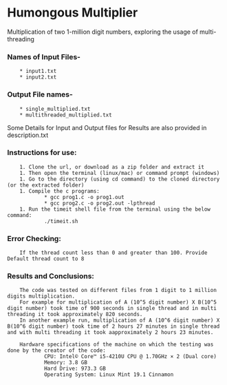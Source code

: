 # Humongous Multiplier
Multiplication of two 1-million digit numbers, exploring the usage of multi-threading

### Names of Input Files-
        * input1.txt
        * input2.txt 

### Output File names-
        * single_multiplied.txt
        * multithreaded_multiplied.txt

Some Details for Input and Output files for Results are also provided in description.txt

### Instructions for use:
        1. Clone the url, or download as a zip folder and extract it
        1. Then open the terminal (linux/mac) or command prompt (windows)
        1. Go to the directory (using cd command) to the cloned directory (or the extracted folder)
        1. Compile the c programs:
                * gcc prog1.c -o prog1.out
                * gcc prog2.c -o prog2.out -lpthread
        1. Run the timeit shell file from the terminal using the below command:
                ./timeit.sh

### Error Checking:
        If the thread count less than 0 and greater than 100. Provide Default thread count to 8

### Results and Conclusions:
        The code was tested on different files from 1 digit to 1 million digits multiplication.
        For example for multiplication of A (10^5 digit number) X B(10^5 digit number) took time of 900 seconds in single thread and in multi threading it took approximately 820 seconds.
        In another example run, multiplication of A (10^6 digit number) X B(10^6 digit number) took time of 2 hours 27 minutes in single thread and with multi threading it took aapproximately 2 hours 23 minutes.

        Hardware specifications of the machine on which the testing was done by the creator of the code:
                CPU: Intel© Core™ i5-4210U CPU @ 1.70GHz × 2 (Dual core)
                Memory: 3.8 GB
                Hard Drive: 973.3 GB
                Operating System: Linux Mint 19.1 Cinnamon